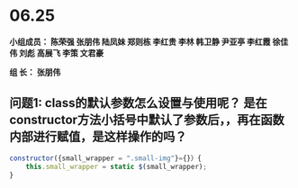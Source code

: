 # **06.25**

**小组成员： 陈荣强 张朋伟 陆凤妹  郑则栋 李红贵 李林 韩卫静 尹亚亭 李红霞  徐佳伟  刘彪  高展飞 李策  文君豪**

**组       长： 张朋伟**


## 问题1: class的默认参数怎么设置与使用呢？ 是在constructor方法小括号中默认了参数后，，再在函数内部进行赋值，是这样操作的吗？
```javascript
constructor({small_wrapper = ".small-img"}={}）{
    this.small_wrapper = static $(small_wrapper); 
}
```
